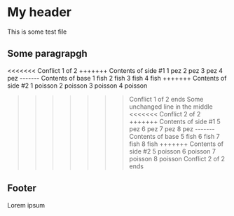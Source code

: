 # My header

This is some test file

## Some paragrapgh
<<<<<<< Conflict 1 of 2
+++++++ Contents of side #1
1 pez
2 pez
3 pez
4 pez
------- Contents of base
1 fish
2 fish
3 fish
4 fish
+++++++ Contents of side #2
1 poisson
2 poisson
3 poisson
4 poisson
>>>>>>> Conflict 1 of 2 ends
Some unchanged line in the middle
<<<<<<< Conflict 2 of 2
+++++++ Contents of side #1
5 pez
6 pez
7 pez
8 pez
------- Contents of base
5 fish
6 fish
7 fish
8 fish
+++++++ Contents of side #2
5 poisson
6 poisson
7 poisson
8 poisson
>>>>>>> Conflict 2 of 2 ends

## Footer

Lorem ipsum
